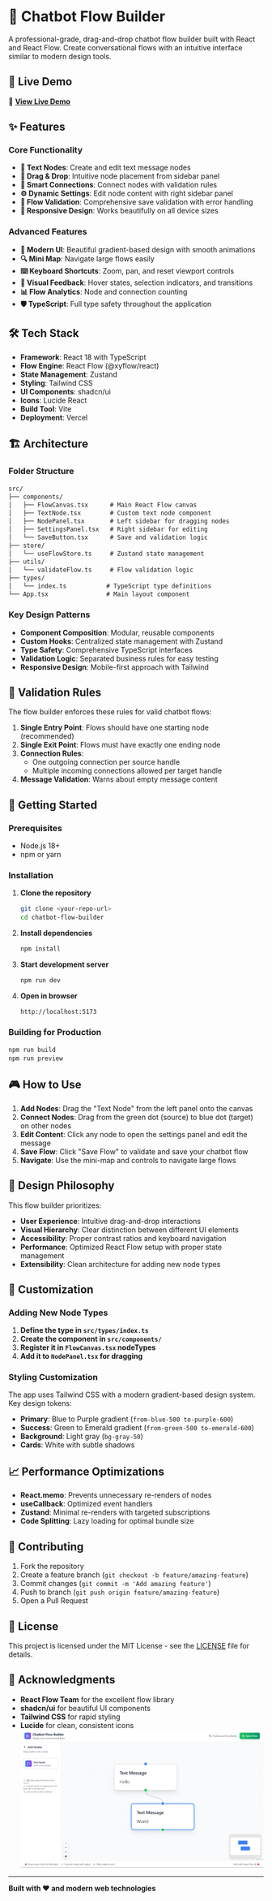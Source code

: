 
# 🤖 Chatbot Flow Builder

A professional-grade, drag-and-drop chatbot flow builder built with React and React Flow. Create conversational flows with an intuitive interface similar to modern design tools.

## 🚀 Live Demo

🔗 **[View Live Demo](https://flow-builder-kohl.vercel.app/)**

## ✨ Features

### Core Functionality
- **📱 Text Nodes**: Create and edit text message nodes
- **🎯 Drag & Drop**: Intuitive node placement from sidebar panel
- **🔗 Smart Connections**: Connect nodes with validation rules
- **⚙️ Dynamic Settings**: Edit node content with right sidebar panel
- **💾 Flow Validation**: Comprehensive save validation with error handling
- **📱 Responsive Design**: Works beautifully on all device sizes

### Advanced Features
- **🎨 Modern UI**: Beautiful gradient-based design with smooth animations
- **🔍 Mini Map**: Navigate large flows easily
- **⌨️ Keyboard Shortcuts**: Zoom, pan, and reset viewport controls
- **🎯 Visual Feedback**: Hover states, selection indicators, and transitions
- **📊 Flow Analytics**: Node and connection counting
- **🛡️ TypeScript**: Full type safety throughout the application

## 🛠️ Tech Stack

- **Framework**: React 18 with TypeScript
- **Flow Engine**: React Flow (@xyflow/react)
- **State Management**: Zustand
- **Styling**: Tailwind CSS
- **UI Components**: shadcn/ui
- **Icons**: Lucide React
- **Build Tool**: Vite
- **Deployment**: Vercel

## 🏗️ Architecture

### Folder Structure
```
src/
├── components/
│   ├── FlowCanvas.tsx      # Main React Flow canvas
│   ├── TextNode.tsx        # Custom text node component
│   ├── NodePanel.tsx       # Left sidebar for dragging nodes
│   ├── SettingsPanel.tsx   # Right sidebar for editing
│   └── SaveButton.tsx      # Save and validation logic
├── store/
│   └── useFlowStore.ts     # Zustand state management
├── utils/
│   └── validateFlow.ts     # Flow validation logic
├── types/
│   └── index.ts           # TypeScript type definitions
└── App.tsx                # Main layout component
```

### Key Design Patterns
- **Component Composition**: Modular, reusable components
- **Custom Hooks**: Centralized state management with Zustand
- **Type Safety**: Comprehensive TypeScript interfaces
- **Validation Logic**: Separated business rules for easy testing
- **Responsive Design**: Mobile-first approach with Tailwind

## 🎯 Validation Rules

The flow builder enforces these rules for valid chatbot flows:

1. **Single Entry Point**: Flows should have one starting node (recommended)
2. **Single Exit Point**: Flows must have exactly one ending node
3. **Connection Rules**: 
   - One outgoing connection per source handle
   - Multiple incoming connections allowed per target handle
4. **Message Validation**: Warns about empty message content

## 🚀 Getting Started

### Prerequisites
- Node.js 18+ 
- npm or yarn

### Installation

1. **Clone the repository**
   ```bash
   git clone <your-repo-url>
   cd chatbot-flow-builder
   ```

2. **Install dependencies**
   ```bash
   npm install
   ```

3. **Start development server**
   ```bash
   npm run dev
   ```

4. **Open in browser**
   ```
   http://localhost:5173
   ```

### Building for Production
```bash
npm run build
npm run preview
```

## 🎮 How to Use

1. **Add Nodes**: Drag the "Text Node" from the left panel onto the canvas
2. **Connect Nodes**: Drag from the green dot (source) to blue dot (target) on other nodes
3. **Edit Content**: Click any node to open the settings panel and edit the message
4. **Save Flow**: Click "Save Flow" to validate and save your chatbot flow
5. **Navigate**: Use the mini-map and controls to navigate large flows

## 🎨 Design Philosophy

This flow builder prioritizes:
- **User Experience**: Intuitive drag-and-drop interactions
- **Visual Hierarchy**: Clear distinction between different UI elements  
- **Accessibility**: Proper contrast ratios and keyboard navigation
- **Performance**: Optimized React Flow setup with proper state management
- **Extensibility**: Clean architecture for adding new node types

## 🔧 Customization

### Adding New Node Types

1. **Define the type in `src/types/index.ts`**
2. **Create the component in `src/components/`**
3. **Register it in `FlowCanvas.tsx` nodeTypes**
4. **Add it to `NodePanel.tsx` for dragging**

### Styling Customization

The app uses Tailwind CSS with a modern gradient-based design system. Key design tokens:

- **Primary**: Blue to Purple gradient (`from-blue-500 to-purple-600`)
- **Success**: Green to Emerald gradient (`from-green-500 to-emerald-600`)
- **Background**: Light gray (`bg-gray-50`)
- **Cards**: White with subtle shadows

## 📈 Performance Optimizations

- **React.memo**: Prevents unnecessary re-renders of nodes
- **useCallback**: Optimized event handlers
- **Zustand**: Minimal re-renders with targeted subscriptions
- **Code Splitting**: Lazy loading for optimal bundle size

## 🤝 Contributing

1. Fork the repository
2. Create a feature branch (`git checkout -b feature/amazing-feature`)
3. Commit changes (`git commit -m 'Add amazing feature'`)
4. Push to branch (`git push origin feature/amazing-feature`)
5. Open a Pull Request

## 📝 License

This project is licensed under the MIT License - see the [LICENSE](LICENSE) file for details.

## 🙏 Acknowledgments

- **React Flow Team** for the excellent flow library
- **shadcn/ui** for beautiful UI components
- **Tailwind CSS** for rapid styling
- **Lucide** for clean, consistent icons
![ScreenShot](image.png)
---

**Built with ❤️ and modern web technologies**
